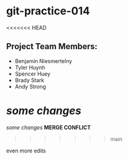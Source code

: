 # git-practice-014

<<<<<<< HEAD
## Project Team Members:
* Benjamin Niesmertelny
* Tyler Huynh
* Spencer Huey
* Brady Stark
* Andy Strong


*some changes*
=======

*some changes*
**MERGE CONFLICT**

>>>>>>> main


even more edits

